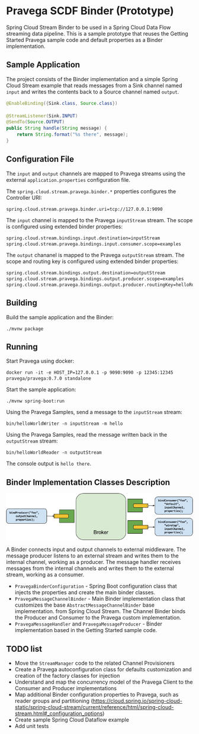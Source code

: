 # Pravega SCDF Binder (Prototype)

Spring Cloud Stream Binder to be used in a Spring Cloud Data Flow streaming data pipeline. This is a sample prototype that reuses the
Getting Started Pravega sample code and default properties as a Binder implementation.

## Sample Application

The project consists of the Binder implementation and a simple Spring Cloud Stream example that reads messages from a Sink channel named `input` and writes the contents back to a Source channel named `output`. 

```java
@EnableBinding({Sink.class, Source.class})

@StreamListener(Sink.INPUT)
@SendTo(Source.OUTPUT)
public String handle(String message) {
    return String.format("%s there", message);
}
```

## Configuration File

The `input` and `output` channels are mapped to Pravega streams using the external `application.properties` configuration file.

The `spring.cloud.stream.pravega.binder.*` properties configures the Controller URI: 
```properties
spring.cloud.stream.pravega.binder.uri=tcp://127.0.0.1:9090
```

The `input` channel is mapped to the Pravega `inputStream` stream. The scope is configured using extended binder properties:
```properties
spring.cloud.stream.bindings.input.destination=inputStream
spring.cloud.stream.pravega.bindings.input.consumer.scope=examples
```

The `output` chananel is mapped to the Pravega `outputStream` stream. The scope and routing key is configured using extended binder properties:
```properties
spring.cloud.stream.bindings.output.destination=outputStream
spring.cloud.stream.pravega.bindings.output.producer.scope=examples
spring.cloud.stream.pravega.bindings.output.producer.routingKey=helloRoutingKey
```

## Building

Build the sample application and the Binder:

```shell script
./mvnw package
```

## Running

Start Pravega using docker:
```shell script
docker run -it -e HOST_IP=127.0.0.1 -p 9090:9090 -p 12345:12345 pravega/pravega:0.7.0 standalone
```

Start the sample application:
```shell script
./mvnw spring-boot:run
```

Using the Pravega Samples, send a message to the `inputStream` stream:
```shell script
bin/helloWorldWriter -n inputStream -m hello
```

Using the Pravega Samples, read the message written back in the `outputStream` stream:
```shell script
bin/helloWorldReader -n outputStream
```

The console output is `hello there`.

## Binder Implementation Classes Description

![Binder Diagram](https://raw.githubusercontent.com/spring-cloud/spring-cloud-stream/master/docs/src/main/asciidoc/images/producers-consumers.png)

A Binder connects input and output channels to external middleware. The message producer listens to an external stream and writes 
them to the internal channel, working as a producer. The message handler receives messages from the internal channels and writes
them to the external stream, working as a consumer.  

* `PravegaBinderConfiguration` - Spring Boot configuration class that injects the properties and create the main binder classes.
* `PravegaMessageChannelBinder` - Main Binder implementation class that customizes the base `AbstractMessageChannelBinder` base implementation.
from Spring Cloud Stream. The Channel Binder binds the Producer and Consumer to the Pravega custom implementation.
* `PravegaMessageHandler` and `PravegaMessageProducer` - Binder implementation based in the Getting Started sample code.  

## TODO list

- Move the `StreamManager` code to the related Channel Provisioners
- Create a Pravega autoconfiguration class for defaults customization and creation of the factory classes for injection
- Understand and map the concurrency model of the Pravega Client to the Consumer and Producer implementations
- Map additional Binder configuration properties to Pravega, such as reader groups and partitioning (https://cloud.spring.io/spring-cloud-static/spring-cloud-stream/current/reference/html/spring-cloud-stream.html#_configuration_options)
- Create sample Spring Cloud Dataflow example
- Add unit tests
